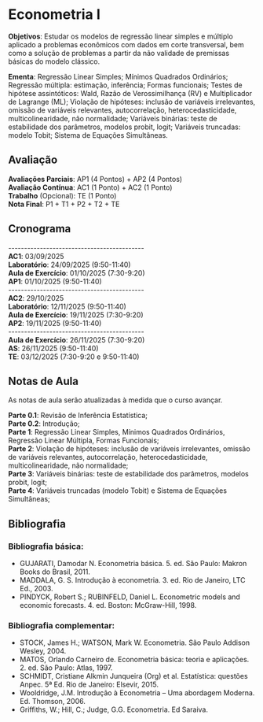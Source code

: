 # Econometria I

**Objetivos**: Estudar os modelos de regressão linear simples e múltiplo aplicado a problemas econômicos com dados em corte transversal, bem como a solução de problemas a partir da não validade de premissas básicas do modelo clássico.

**Ementa**: Regressão Linear Simples; Mínimos Quadrados Ordinários; Regressão múltipla: estimação, inferência; Formas funcionais; Testes de hipótese assintóticos: Wald, Razão de Verossimilhança (RV) e Multiplicador de Lagrange (ML); Violação de hipóteses: inclusão de variáveis irrelevantes, omissão de variáveis relevantes, autocorrelação, heterocedasticidade, multicolinearidade, não normalidade; Variáveis binárias: teste de estabilidade dos parâmetros, modelos probit, logit; Variáveis truncadas: modelo Tobit; Sistema de Equações Simultâneas.

## Avaliação

**Avaliações Parciais**: AP1 (4 Pontos) + AP2 (4 Pontos) <br>
**Avaliação Contínua**: AC1 (1 Ponto) + AC2 (1 Ponto)   <br>
**Trabalho** (Opcional): TE (1 Ponto)     <br>
**Nota Final**: P1 + T1 + P2 + T2 + TE    <br>

## Cronograma

------------------------------------------- <br>
**AC1**: 03/09/2025 <br>
**Laboratório**: 24/09/2025 (9:50-11:40) <br>
**Aula de Exercício**: 01/10/2025 (7:30-9:20) <br>
**AP1**: 01/10/2025 (9:50-11:40) <br>
------------------------------------------- <br>
**AC2**: 29/10/2025 <br>
**Laboratório**: 12/11/2025 (9:50-11:40) <br>
**Aula de Exercício**: 19/11/2025 (7:30-9:20) <br>
**AP2**: 19/11/2025 (9:50-11:40) <br>
------------------------------------------- <br>
**Aula de Exercício**: 26/11/2025 (7:30-9:20) <br>
**AS**: 26/11/2025 (9:50-11:40) <br>
**TE**: 03/12/2025 (7:30-9:20 e 9:50-11:40)<br>

## Notas de Aula

As notas de aula serão atualizadas à medida que o curso avançar.

**Parte 0.1**: Revisão de Inferência Estatística; <br>
**Parte 0.2**: Introdução; <br>
**Parte 1**: Regressão Linear Simples, Mínimos Quadrados Ordinários, Regressão Linear Múltipla, Formas Funcionais; <br>
**Parte 2**: Violação de hipóteses: inclusão de variáveis irrelevantes, omissão de variáveis relevantes, autocorrelação, heterocedasticidade, multicolinearidade, não normalidade; <br>
**Parte 3**: Variáveis binárias: teste de estabilidade dos parâmetros, modelos probit, logit; <br>
**Parte 4**: Variáveis truncadas (modelo Tobit) e Sistema de Equações Simultâneas; <br>

## Bibliografia

### Bibliografia básica:

- GUJARATI, Damodar N. Econometria básica. 5. ed. São Paulo: Makron Books do Brasil, 2011. <br>
- MADDALA, G. S. Introdução à econometria. 3. ed. Rio de Janeiro, LTC Ed., 2003. <br>
- PINDYCK, Robert S.; RUBINFELD, Daniel L. Econometric models and economic forecasts. 4. ed. Boston: McGraw-Hill, 1998. <br>

 ### Bibliografia complementar:

 - STOCK, James H.; WATSON, Mark W. Econometria. São Paulo Addison Wesley, 2004. <br>
 - MATOS, Orlando Carneiro de.  Econometria básica: teoria e aplicações. 2. ed. São Paulo: Atlas, 1997. <br>
 - SCHMIDT, Cristiane Alkmin Junqueira (Org) et al. Estatística: questões Anpec. 5ª Ed. Rio de Janeiro: Elsevir, 2015. <br>
 - Wooldridge, J.M. Introdução à Econometria – Uma abordagem Moderna. Ed. Thomson, 2006. <br>
 - Griffiths, W.; Hill, C.; Judge, G.G. Econometria. Ed Saraiva.
